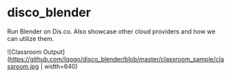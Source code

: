 # disco_blender
Run Blender on Dis.co. Also showcase other cloud providers and how we can utilize them. 


![Classroom Output](https://github.com/Iqoqo/disco_blender/blob/master/classroom_sample/classroom.jpg | width=640)
